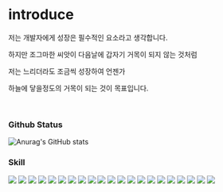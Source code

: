 <!--
**delight-HK3/delight-HK3** is a ✨ _special_ ✨ repository because its `README.md` (this file) appears on your GitHub profile.

Here are some ideas to get you started:

- 🔭 I’m currently working on ...
- 🌱 I’m currently learning ...
- 👯 I’m looking to collaborate on ...
- 🤔 I’m looking for help with ...
- 💬 Ask me about ...
- 📫 How to reach me: ...
- 😄 Pronouns: ...
- ⚡ Fun fact: ...
-->

# introduce

저는 개발자에게 성장은 필수적인 요소라고 생각합니다.

하지만 조그마한 씨앗이 다음날에 갑자기 거목이 되지 않는 것처럼

저는 느리더라도 조금씩 성장하여 언젠가

하늘에 닿을정도의 거목이 되는 것이 목표입니다.

<br>

### Github Status
![Anurag's GitHub stats](https://github-readme-stats.vercel.app/api?username=delight-HK3&show_icons=true)

### Skill

<p>
  <img src="https://img.shields.io/badge/Spring Boot-6DB33F?style=for-the-badge&logo=SpringBoot&logoColor=white"/>
  <img src="https://img.shields.io/badge/Spring Data JPA-6DB33F?style=for-the-badge&logo=Spring&logoColor=white"/>
  <img src="https://img.shields.io/badge/Gradle-02303A?style=for-the-badge&logo=Gradle&logoColor=white"/>
  <img src="https://img.shields.io/badge/query dsl-0289cf?style=for-the-badge&logoColor=white"/>
  
  <img src="https://img.shields.io/badge/jQuery-0769AD?style=for-the-badge&logo=jQuery&logoColor=white"/>
  <img src="https://img.shields.io/badge/Bootstrap-7952B3?style=for-the-badge&logo=Bootstrap&logoColor=white"/>
  <img src="https://img.shields.io/badge/Java-007396?style=for-the-badge&logo=openjdk&logoColor=white"/>
  <img src="https://img.shields.io/badge/python-3776AB?style=for-the-badge&logo=python&logoColor=white"/>
  <img src="https://img.shields.io/badge/Oracle-F80000?style=for-the-badge&logo=Oracle&logoColor=white"/>
  <img src="https://img.shields.io/badge/MariaDB-003545?style=for-the-badge&logo=MariaDB&logoColor=white"/>
  <img src="https://img.shields.io/badge/MySQL-4479A1?style=for-the-badge&logo=MySQL&logoColor=white"/>
  
  <img src="https://img.shields.io/badge/Apache-D22128?style=for-the-badge&logo=Apache&logoColor=white"/>
  <img src="https://img.shields.io/badge/Apache tomcat-F8DC75?style=for-the-badge&logo=apachetomcat&logoColor=black"/>
  
  <img src="https://img.shields.io/badge/PostgreSQL-4169E1?style=for-the-badge&logo=postgresql&logoColor=white"/>

  <img src="https://img.shields.io/badge/Linux-FCC624?style=for-the-badge&logo=linux&logoColor=black"/>  
  <img src="https://img.shields.io/badge/amazon ec2-FF9900?style=for-the-badge&logo=amazonec2&logoColor=white"/>
  <img src="https://img.shields.io/badge/amazon api gateway-FF4F8B?style=for-the-badge&logo=amazonapigateway&logoColor=white"/>
  <img src="https://img.shields.io/badge/amazon route 53-8C4FFF?style=for-the-badge&logo=amazonroute53&logoColor=white"/>
  <img src="https://img.shields.io/badge/amazon S3-569A31?style=for-the-badge&logo=amazonS3&logoColor=white"/>
  <img src="https://img.shields.io/badge/Mybatis-000000?style=for-the-badge&logo=Mybatis&logoColor=white"/>
  <img src="https://img.shields.io/badge/Docker-2496ED?style=for-the-badge&logo=Docker&logoColor=white"/>
</p>


